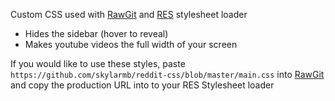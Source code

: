 Custom CSS used with [RawGit](https://rawgit.com/) and [RES](https://redditenhancementsuite.com/) stylesheet loader

- Hides the sidebar (hover to reveal)
- Makes youtube videos the full width of your screen

If you would like to use these styles, paste `https://github.com/skylarmb/reddit-css/blob/master/main.css` into [RawGit](https://rawgit.com/) and copy the production URL into to your RES Stylesheet loader
